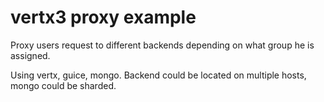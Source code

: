 # vertx3 proxy example

Proxy users request to different backends depending on what group he is assigned. 

Using vertx, guice, mongo. Backend could be located on multiple hosts, mongo could be sharded. 
